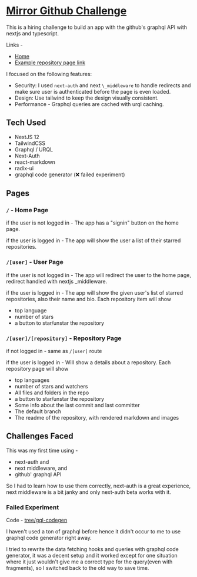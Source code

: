 # [Mirror Github Challenge](https://mirror-github.vercel.app/)

This is a hiring challenge to build an app with the github's graphql API with nextjs and typescript.

Links -

- [Home](https://mirror-github.vercel.app/)
- [Example repository page link](https://mirror-github.vercel.app/chakra-ui/chakra-ui-vue)

I focused on the following features:

- Security: I used `next-auth` and next `\_middleware` to handle redirects and make sure user is authenticated before the page is even loaded.
- Design: Use tailwind to keep the design visually consistent.
- Performance - Graphql queries are cached with urql caching.

## Tech Used

- NextJS 12
- TailwindCSS
- Graphql / URQL
- Next-Auth
- react-markdown
- radix-ui
- graphql code generator (❌ failed experiment)

## Pages

### `/` - Home Page

if the user is not logged in - The app has a "signin" button on the home page.

if the user is logged in - The app will show the user a list of their starred repositories.

### `/[user]` - User Page

if the user is not logged in - The app will redirect the user to the home page, redirect handled with nextjs \_middleware.

if the user is logged in - The app will show the given user's list of starred repositories, also their name and bio.
Each repository item will show

- top language
- number of stars
- a button to star/unstar the repository

### `/[user]/[repository]` - Repository Page

if not logged in - same as `/[user]` route

if the user is logged in - Will show a details about a repository.
Each repository page will show

- top languages
- number of stars and watchers
- All files and folders in the repo
- a button to star/unstar the repository
- Some info about the last commit and last committer
- The default branch
- The readme of the repository, with rendered markdown and images

## Challenges Faced

This was my first time using -

- next-auth and
- next middleware, and
- github' graphql API

So I had to learn how to use them correctly, next-auth is a great experience, next middleware is a bit janky and only next-auth beta works with it.

### Failed Experiment

Code - [tree/gql-codegen](https://github.com/heyitsarpit/mirror.github/tree/gql-codegen)

I haven't used a ton of graphql before hence it didn't occur to me to use graphql code generator right away.

I tried to rewrite the data fetching hooks and queries with graphql code generator, it was a decent setup and it worked except for one situation where it just wouldn't give me a correct type for the query(even with fragments), so I switched back to the old way to save time.
